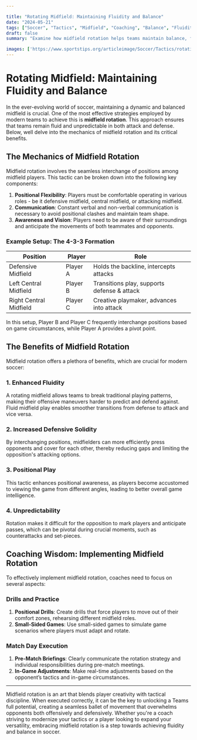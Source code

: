 ```yaml
---

title: "Rotating Midfield: Maintaining Fluidity and Balance"
date: "2024-05-21"
tags: ["Soccer", "Tactics", "Midfield", "Coaching", "Balance", "Fluidity", "Rotation", "Attack", "Defense"]
draft: false
summary: "Examine how midfield rotation helps teams maintain balance, fluidity, and unpredictability in attack and defense."

images: ['https://www.sportstips.org/articleimage/Soccer/Tactics/rotating_midfield_maintaining_fluidity_and_balance.webp']
---
```


# Rotating Midfield: Maintaining Fluidity and Balance

In the ever-evolving world of soccer, maintaining a dynamic and balanced midfield is crucial. One of the most effective strategies employed by modern teams to achieve this is **midfield rotation**. This approach ensures that teams remain fluid and unpredictable in both attack and defense. Below, well delve into the mechanics of midfield rotation and its critical benefits.

## The Mechanics of Midfield Rotation

Midfield rotation involves the seamless interchange of positions among midfield players. This tactic can be broken down into the following key components:

1. **Positional Flexibility**: Players must be comfortable operating in various roles - be it defensive midfield, central midfield, or attacking midfield.
2. **Communication**: Constant verbal and non-verbal communication is necessary to avoid positional clashes and maintain team shape.
3. **Awareness and Vision**: Players need to be aware of their surroundings and anticipate the movements of both teammates and opponents.

### Example Setup: The 4-3-3 Formation

| Position            | Player    | Role                                      |
|---------------------|-----------|-------------------------------------------|
| Defensive Midfield  | Player A  | Holds the backline, intercepts attacks    |
| Left Central Midfield | Player B  | Transitions play, supports defense & attack|
| Right Central Midfield| Player C  | Creative playmaker, advances into attack  |

In this setup, Player B and Player C frequently interchange positions based on game circumstances, while Player A provides a pivot point.

## The Benefits of Midfield Rotation

Midfield rotation offers a plethora of benefits, which are crucial for modern soccer:

### 1. Enhanced Fluidity

A rotating midfield allows teams to break traditional playing patterns, making their offensive maneuvers harder to predict and defend against. Fluid midfield play enables smoother transitions from defense to attack and vice versa.

### 2. Increased Defensive Solidity

By interchanging positions, midfielders can more efficiently press opponents and cover for each other, thereby reducing gaps and limiting the opposition's attacking options.

### 3. Positional Play

This tactic enhances positional awareness, as players become accustomed to viewing the game from different angles, leading to better overall game intelligence.

### 4. Unpredictability

Rotation makes it difficult for the opposition to mark players and anticipate passes, which can be pivotal during crucial moments, such as counterattacks and set-pieces.

## Coaching Wisdom: Implementing Midfield Rotation

To effectively implement midfield rotation, coaches need to focus on several aspects:

### Drills and Practice

1. **Positional Drills**: Create drills that force players to move out of their comfort zones, rehearsing different midfield roles.
2. **Small-Sided Games**: Use small-sided games to simulate game scenarios where players must adapt and rotate.

### Match Day Execution

1. **Pre-Match Briefings**: Clearly communicate the rotation strategy and individual responsibilities during pre-match meetings.
2. **In-Game Adjustments**: Make real-time adjustments based on the opponent’s tactics and in-game circumstances.

---

Midfield rotation is an art that blends player creativity with tactical discipline. When executed correctly, it can be the key to unlocking a Teams full potential, creating a seamless ballet of movement that overwhelms opponents both offensively and defensively. Whether you're a coach striving to modernize your tactics or a player looking to expand your versatility, embracing midfield rotation is a step towards achieving fluidity and balance in soccer.

```